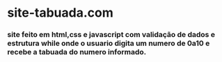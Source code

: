 # site-tabuada.com
### site feito em html,css e javascript com validação de dados e estrutura while onde o usuario digita um numero de 0a10 e recebe a tabuada do numero informado.

